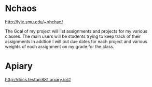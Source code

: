 # Nchaos

http://lyle.smu.edu/~nhchao/

The Goal of my project will list assignments and projects for my various classes. The main users will be students trying to keep track of their assignments In addtion I will put due dates for each project and various weights of each assignment on my grade for the class.


# Apiary

http://docs.testapi881.apiary.io/#
